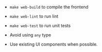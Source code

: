 - `make web-build` to compile the frontend
- `make web-lint` to run lint
- `make web-test` to run unit tests

- Avoid using `any` type
- Use existing UI components when possible.
